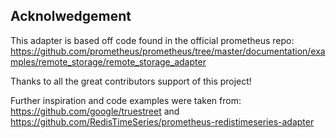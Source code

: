 ## Acknolwedgement

This adapter is based off code found in the official prometheus repo: https://github.com/prometheus/prometheus/tree/master/documentation/examples/remote_storage/remote_storage_adapter

Thanks to all the great contributors support of this project!

Further inspiration and code examples were taken from: https://github.com/google/truestreet and https://github.com/RedisTimeSeries/prometheus-redistimeseries-adapter
